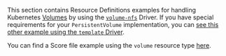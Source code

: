 This section contains Resource Definitions examples for handling Kubernetes [Volumes](https://kubernetes.io/docs/concepts/storage/volumes) by using the [`volume-nfs`](https://developer.humanitec.com/integration-and-extensions/drivers/volume-driver/network-file-system/) Driver. If you have special requirements for your `PersistentVolume` implementation, you can [see this other example using the `template` Driver](https://developer.humanitec.com/examples/resource-definitions/template-driver/volumes/).

You can find a Score file example using the `volume` resource type [here](https://developer.humanitec.com/examples/score/volumes/).